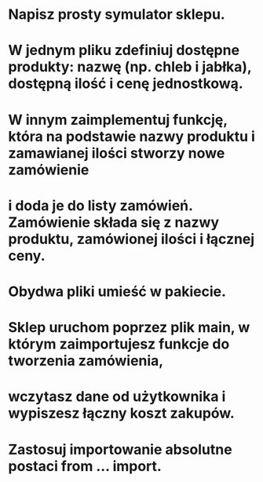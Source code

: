 # Napisz prosty symulator sklepu.
# W jednym pliku zdefiniuj dostępne produkty: nazwę (np. chleb i jabłka), dostępną ilość i cenę jednostkową.
# W innym zaimplementuj funkcję, która na podstawie nazwy produktu i zamawianej ilości stworzy nowe zamówienie
# i doda je do listy zamówień. Zamówienie składa się z nazwy produktu, zamówionej ilości i łącznej ceny.
# Obydwa pliki umieść w pakiecie.
#
# Sklep uruchom poprzez plik main, w którym zaimportujesz funkcje do tworzenia zamówienia,
# wczytasz dane od użytkownika i wypiszesz łączny koszt zakupów.
# Zastosuj importowanie absolutne postaci from … import.
